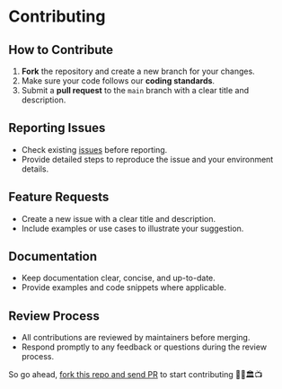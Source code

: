# Contributing

## How to Contribute

1. **Fork** the repository and create a new branch for your changes.
2. Make sure your code follows our **coding standards**.
3. Submit a **pull request** to the `main` branch with a clear title and description.

## Reporting Issues

-   Check existing [issues](https://github.com/Just2Deep/parks-and-rec-api/issues) before reporting.
-   Provide detailed steps to reproduce the issue and your environment details.

## Feature Requests

-   Create a new issue with a clear title and description.
-   Include examples or use cases to illustrate your suggestion.

## Documentation

-   Keep documentation clear, concise, and up-to-date.
-   Provide examples and code snippets where applicable.

## Review Process

-   All contributions are reviewed by maintainers before merging.
-   Respond promptly to any feedback or questions during the review process.

So go ahead, [fork this repo and send PR](https://docs.github.com/en/pull-requests/collaborating-with-pull-requests/proposing-changes-to-your-work-with-pull-requests/creating-a-pull-request-from-a-fork) to start contributing 🍻🌳🏛️📺
